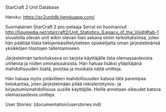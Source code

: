 StarCraft 2 Unit Database

Heroku:
https://sc2unitdb.herokuapp.com/

Suomalainen StarCraft 2 pro-pelaaja Serral on huomannut http://liquipedia.net/starcraft2/Unit_Statistics_(Legacy_of_the_Void)#tab-1 sivustolla olevan unit wikin olevan liian sekava omiin tarkoituksiinsa, joten hän päättää tilata tietojenkäsittelytieteen opiskelijalta oman järjestelmänsä yksikköjen tilastojen tallentamiseen.

Järjestelmän tarkoituksena on tarjota käyttäjälle lista olemassaolevista uniteista ja niiden ominaisuuksista. Hän haluaa lisäksi ylläpitäjänä mahdollisuuden lisätä, poistaa ja muokata näitä unitteja.

Hän haluaa myös ystävilleen mahdollisuuden katsoa tätä parempaa tietokantaa, joten järjestelmään pitää rekisteröitymis- ja kirjautumismahdollisuus uusille käyttäjille. Heille annetaan oikeudet katsoa olemassaolevia unitteja.

User Stories:
(documentation/userstories.md)


